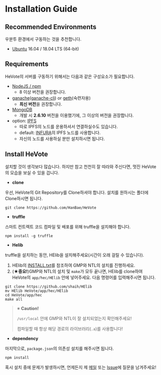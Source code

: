 # Installation Guide
## Recommended Environments
우분투 환경에서 구동하는 것을 추천합니다.

- [Ubuntu](https://www.ubuntu.com/) 16.04 / 18.04 LTS (64-bit)

## Requirements
HeVote의 서버를 구동하기 위해서는 다음과 같은 구성요소가 필요합니다.
- [NodeJS / npm](https://nodejs.org/ko/)
    - 8 이상 버전을 권장합니다.
- [ganache](https://truffleframework.com/ganache)([ganache-cli](https://github.com/trufflesuite/ganache-cli)) or [geth](https://github.com/ethereum/go-ethereum)(숙련자용)
    - **최신 버전**을 권장합니다.
- [MongoDB](https://www.mongodb.com/)
    - 개발 시 **2.6.10** 버전을 이용했기에, 그 이상의 버전을 권장합니다.
- option: [IPFS](https://ipfs.io/)
    - 따로 IPFS의 노드를 운용하셔서 연결하실수도 있습니다.
    - default: [INFURA](https://infura.io)의 IPFS 노드를 사용합니다.
    - 자신의 노드를 사용하실 분만 설치하시면 됩니다.

## Install HeVote
설치할 것이 생각보다 많습니다. 하지만 참고 천천히 잘 따라와 주신다면, 멋진 HeVote의 모습을 보실 수 있을 겁니다.

- **clone**

우선, HeVote의 Git Repository를 Clone하셔야 합니다. 설치를 원하시는 폴더에 Clone하시면 됩니다.

```
git clone https://github.com/HanBae/HeVote
```

- **truffle**

스마트 컨트렉트 코드 컴파일 및 배포를 위해 truffle을 설치해야 합니다.

```
npm install -g truffle
```

- **Helib**

truffle을 설치하는 동안, HElib을 설치해주세요(시간이 오래 걸릴 수 있습니다).

1. HElib의 [INSTALL.txt](https://github.com/shaih/HElib/blob/master/INSTALL.txt)를 참조하여 GMP와 NTL의 설치를 진행하세요.
2. (★**중요!**)GMP와 NTL의 설치 및 `make`가 모두 끝나면, HElib를 clone하여 HeVote의 `app/hec/HElib` 안에 넣어주세요.
   다음 명령어를 입력해주시면 됩니다.
```
git clone https://github.com/shaih/HElib
mv HElib HeVote/app/hec/HElib
cd HeVote/app/hec
make all
```

> ※ **Caution!**
>
> `/usr/local` 안에 GMP와 NTL이 잘 설치되었는지 확인해주세요!
>
> 컴파일할 때 항상 해당 경로의 라이브러리(`.a`)를 사용합니다!


- **dependency**

마지막으로, `package.json`의 의존성 설치를 해주시면 됩니다.

```
npm install
```

혹시 설치 중에 문제가 발생하시면, 언제든지 제 [메일](mailto:tkddn204@gmail.com?subject=[HeVote]%20설치%20문제)
또는 [Issue](https://github.com/HanBae/HeVote/issues/new)에 질문을 남겨주세요!
